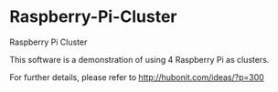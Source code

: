 Raspberry-Pi-Cluster
====================

Raspberry Pi Cluster

This software is a demonstration of using 4 Raspberry Pi as clusters.

For further details, please refer to http://hubonit.com/ideas/?p=300
